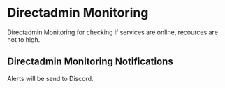# Directadmin Monitoring
Directadmin  Monitoring for checking if services are online, recources are not to high.

## Directadmin Monitoring Notifications
Alerts will be send to Discord.
